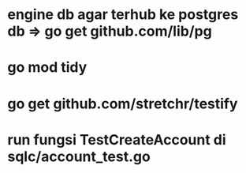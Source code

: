 # engine db agar terhub ke postgres db => go get github.com/lib/pg

# go mod tidy

# go get github.com/stretchr/testify

# run fungsi TestCreateAccount di sqlc/account_test.go 
